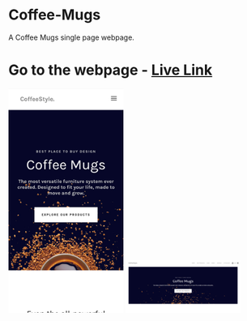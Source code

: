 # Coffee-Mugs
A Coffee Mugs single page webpage.

# Go to the webpage - [Live Link](https://hv-coffee-mugs.netlify.app/)

<p float="left">
  <img src="./images/desktop-view.jpg" alt="Image 1" width="45%" />
  <img src="images/mobile-view.png" alt="Image 2" width="45%" />
</p>

